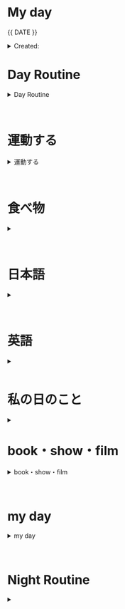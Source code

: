 # My day

{{ DATE }}
	<details>
    <summary> Created: </summary>
	{{ 20220829 }} 
	{{17:10}}
    {{21:33 @c&c}}
    </details>

      
# Day Routine
<details>
<summary> Day Routine </summary>

	- [x] 起きる ~ 0600 x went back to sleep till ～ 0640
	- [x] meditate : affirmation - ～あまり
	- [x] ベッド
	- [x] 歯をブラシする ～0810
	- [x] シャワー ～0730
    - [x] 08:24 AM -- McDo
	- [ ] 一ページ「TGR」

</details>

<br>
<br>


# 運動する
<details>
<summary> 運動する </summary>

	- [x] ジムに行く 

	~ 時：```0900``` 
	なにをやりましたか？ ```
    - Wide grip pull-ups - 4 sets 10 reps
        Where: Thick bar
    - Reverse grip pull-ups - 4 sets 10 reps
        Where: Regular bar
    - Front lateral grip pull ups - 4 sets 10 reps
        Where: Regular bar
    - Core on the floor
        regular core, SUPERSET OF 4 - 15 REPS ALL
            crunches, 15 lbs? + 15 reps
            side to side obliques 
            leg raises
    
     ```
*
not applicable, did not go to the gym 

</details>

<br>
<br>
	
# 食べ物
<details>
<summary> </summary>

	- [x] 朝ご飯
		- [x] ```<<　Eggdesal  >>```

	- [x] 昼ご飯
		- [x] ```<<  kimchi jigae  >>```

	- [x] 晩ご飯
		- [x] ```<<  bulgogi stew  >>```

</details>
<br>
<br>

# 日本語
<details>
<summary></summary>

	- [x] 元気　教科書 skim
	- [ ] あんき
	- [ ] WANIKANI 
	- [ ] Manabi Reader
	- [ ] 聞き取り (jpconvoみたいです)
	- [ ] comprehensive jp, did not continue past 好きなもの

</details><br>
<br>

# 英語
<details >
<summary></summary>

- [ｘ] 今日の単語:

	 ``` 
	 JAUNTY
	  - Lively or sprightly
      - lively in manner or appearance
      - 
	```
<details>
<summary> DID YOU KNOW? [ screenshot ] </summary>


![image](https://user-images.githubusercontent.com/111704606/187169517-4012d41b-b90c-47b1-9fad-27ec753621c2.png)



</details>
</details>

<br>

# 私の日のこと

<details>
<summary></summary>

	 ```ジムの後に、```

	- [x] 昼ご飯を食べたり、
    - [x] 家に帰ったり、
	- [x] シャワーをしたり

	- [ ] 下がったりました：　「」
n/a

</details>
</details>


# book・show・film

<details>
<summary>
book・show・film</summary>

- [ ] apex jim carrey 
- [ ] last breath (net)
- [ ] the hormone replacement manual
- [ ] F for fake 
- [ ] Art school confidential
- [ ] crow vs raven
- [ ] i'm glad my mom died
- [ ] the undiversal drive for mind altering substances
- [ ] think and grow rich

</details>
 

 <br>
 <br>


 # my day
<details>
<summary>my day</summary>
went to c&c w 兄と姉！```<3```

</details>

<br>
<br>

# Night Routine

<details>
<summary></summary>
	- [ ] water plants 
	- [ ] wash face
	- [ ] brush teeth
	- [ ] skin care
	- [ ] journal

Sleep time: ~ [<<    >>]


❌


